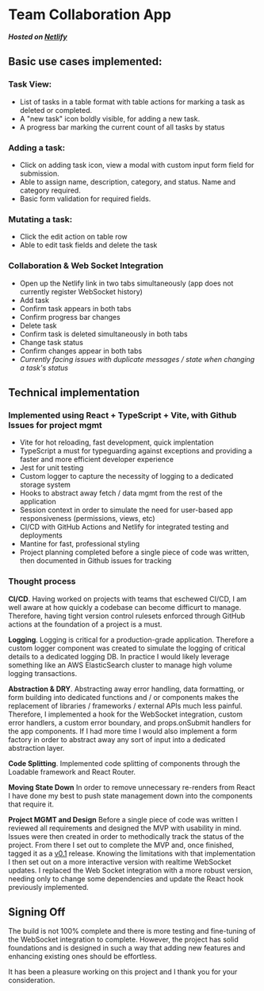 # Team Collaboration App 

***Hosted on [Netlify](https://16vc-technical.netlify.app/)***

## Basic use cases implemented:

### Task View:

- List of tasks in a table format with table actions for marking a task as deleted or completed.
- A "new task" icon boldly visible, for adding a new task.
- A progress bar marking the current count of all tasks by status

### Adding a task:

- Click on adding task icon, view a modal with custom input form field for submission.
- Able to assign name, description, category, and status.  Name and category required.
- Basic form validation for required fields.

### Mutating a task:

- Click the edit action on table row
- Able to edit task fields and delete the task

### Collaboration & Web Socket Integration

- Open up the Netlify link in two tabs simultaneously (app does not currently register WebSocket history)
- Add task
- Confirm task appears in both tabs
- Confirm progress bar changes
- Delete task
- Confirm task is deleted simultaneously in both tabs
- Change task status
- Confirm changes appear in both tabs
- *Currently facing issues with duplicate messages / state when changing a task's status*

## Technical implementation

### Implemented using React + TypeScript + Vite, with Github Issues for project mgmt

- Vite for hot reloading, fast development, quick implentation
- TypeScript a must for typeguarding against exceptions and providing a faster and more efficient developer experience
- Jest for unit testing
- Custom logger to capture the necessity of logging to a dedicated storage system
- Hooks to abstract away fetch / data mgmt from the rest of the application
- Session context in order to simulate the need for user-based app responsiveness (permissions, views, etc)
- CI/CD with GitHub Actions and Netlify for integrated testing and deployments
- Mantine for fast, professional styling
- Project planning completed before a single piece of code was written, then documented in Github issues for tracking 

### Thought process

**CI/CD**. Having worked on projects with teams that eschewed CI/CD, I am well aware at how quickly a codebase can become difficurt to manage.
Therefore, having tight version control rulesets enforced through GitHub actions at the foundation of a project is a must.

**Logging**. Logging is critical for a production-grade application. Therefore a custom logger component was created to simulate the logging
of critical details to a dedicated logging DB. In practice I would likely leverage something like an AWS ElasticSearch cluster to
manage high volume logging transactions.

**Abstraction & DRY**.  Abstracting away error handling, data formatting, or form building into dedicated functions and / or components makes the replacement
of libraries / frameworks / external APIs much less painful. Therefore, I implemented a hook for the WebSocket integration, 
custom error handlers, a custom error boundary, and props.onSubmit handlers for the app components.  If I had more time I would also implement a form factory in order
to abstract away any sort of input into a dedicated abstraction layer. 

**Code Splitting**.  Implemented code splitting of components through the Loadable framework and React Router. 

**Moving State Down** In order to remove unnecessary re-renders from React I have done my best to push state management down into the components that require it.

**Project MGMT and Design**  Before a single piece of code was written I reviewed all requirements and designed the MVP with usability in mind.  Issues were
then created in order to methodically track the status of the project. From there I set out to complete the MVP and, once finished, tagged it as a [v0.1](https://github.com/CSchink/16vc-technical/releases) release.  Knowing the limitations with that implementation I then set out on a more interactive version with realtime WebSocket updates. I replaced the Web Socket integration with a more robust version, 
needing only to change some dependencies and update the React hook previously implemented. 

##  Signing Off

The build is not 100% complete and there is more testing and fine-tuning of the WebSocket integration to complete.  However, the project has solid foundations and is designed in such 
a way that adding new features and enhancing existing ones should be effortless.  

It has been a pleasure working on this project and I thank you for your consideration.
